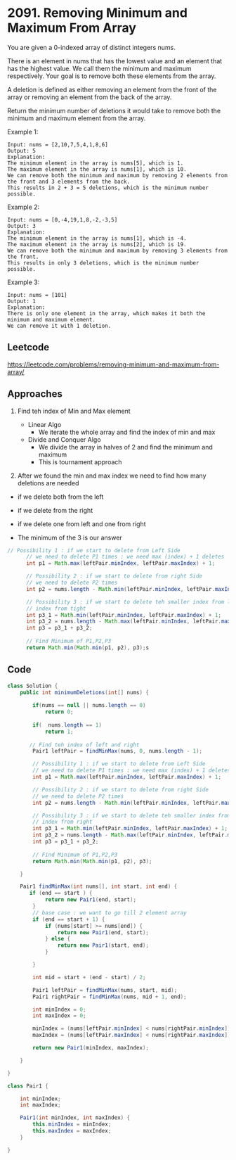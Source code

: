 # 2091. Removing Minimum and Maximum From Array

You are given a 0-indexed array of distinct integers nums.

There is an element in nums that has the lowest value and an element that has the highest value. We call them the minimum and maximum respectively. Your goal is to remove both these elements from the array.

A deletion is defined as either removing an element from the front of the array or removing an element from the back of the array.

Return the minimum number of deletions it would take to remove both the minimum and maximum element from the array.


Example 1:
````
Input: nums = [2,10,7,5,4,1,8,6]
Output: 5
Explanation: 
The minimum element in the array is nums[5], which is 1.
The maximum element in the array is nums[1], which is 10.
We can remove both the minimum and maximum by removing 2 elements from the front and 3 elements from the back.
This results in 2 + 3 = 5 deletions, which is the minimum number possible.
````

Example 2:
````
Input: nums = [0,-4,19,1,8,-2,-3,5]
Output: 3
Explanation: 
The minimum element in the array is nums[1], which is -4.
The maximum element in the array is nums[2], which is 19.
We can remove both the minimum and maximum by removing 3 elements from the front.
This results in only 3 deletions, which is the minimum number possible.
````
Example 3:
````
Input: nums = [101]
Output: 1
Explanation:  
There is only one element in the array, which makes it both the minimum and maximum element.
We can remove it with 1 deletion.
````

## Leetcode 
https://leetcode.com/problems/removing-minimum-and-maximum-from-array/ 

## Approaches

1. Find teh index of Min and Max element 
    - Linear Algo
       -  We iterate the whole array and find the index of min and max
    - Divide and Conquer Algo 
       -  We divide the array in halves of 2 and find the minimum and maximum 
       - This is tournament approach

2. After we found the min and max index we need to find how many deletions are needed 
  - if we delete both from the left 
  - if we delete from the right 
  - if we delete one from left and one from right

  - The minimum of the 3 is our answer 

  ````java
  // Possibility 1 : if we start to delete from Left Side
		// we need to delete P1 times : we need max (index) + 1 deletes
		int p1 = Math.max(leftPair.minIndex, leftPair.maxIndex) + 1;

		// Possibility 2 : if we start to delete from right Side
		// we need to delete P2 times
		int p2 = nums.length - Math.min(leftPair.minIndex, leftPair.maxIndex);

		// Possibility 3 : if we start to delete teh smaller index from left and larger
		// index from tight
		int p3_1 = Math.min(leftPair.minIndex, leftPair.maxIndex) + 1;
		int p3_2 = nums.length - Math.max(leftPair.minIndex, leftPair.maxIndex);
		int p3 = p3_1 + p3_2;
        
        // Find Minimum of P1,P2,P3
		return Math.min(Math.min(p1, p2), p3);s
  ````

## Code 
````java
class Solution {
    public int minimumDeletions(int[] nums) {
        
        if(nums == null || nums.length == 0)
            return 0;
        
        if(  nums.length == 1)
            return 1;
        
	   // Find teh index of left and right
		Pair1 leftPair = findMinMax(nums, 0, nums.length - 1);

		// Possibility 1 : if we start to delete from Left Side
		// we need to delete P1 times : we need max (index) + 1 deletes
		int p1 = Math.max(leftPair.minIndex, leftPair.maxIndex) + 1;

		// Possibility 2 : if we start to delete from right Side
		// we need to delete P2 times
		int p2 = nums.length - Math.min(leftPair.minIndex, leftPair.maxIndex);

		// Possibility 3 : if we start to delete teh smaller index from left and larger
		// index from right
		int p3_1 = Math.min(leftPair.minIndex, leftPair.maxIndex) + 1;
		int p3_2 = nums.length - Math.max(leftPair.minIndex, leftPair.maxIndex);
		int p3 = p3_1 + p3_2;
        
        // Find Minimum of P1,P2,P3
		return Math.min(Math.min(p1, p2), p3);

	}

	Pair1 findMinMax(int nums[], int start, int end) {
       if (end == start ) {
			return new Pair1(end, start);
		}
		// base case : we want to go till 2 element array
		if (end == start + 1) {
			if (nums[start] >= nums[end]) {
				return new Pair1(end, start);
			} else {
				return new Pair1(start, end);
			}

		}

		int mid = start + (end - start) / 2;

		Pair1 leftPair = findMinMax(nums, start, mid);
		Pair1 rightPair = findMinMax(nums, mid + 1, end);

		int minIndex = 0;
		int maxIndex = 0;

		minIndex = (nums[leftPair.minIndex] < nums[rightPair.minIndex]) ? leftPair.minIndex : rightPair.minIndex;
		maxIndex = (nums[leftPair.maxIndex] < nums[rightPair.maxIndex]) ? rightPair.maxIndex : leftPair.maxIndex;

		return new Pair1(minIndex, maxIndex);

	}

}

class Pair1 {

	int minIndex;
	int maxIndex;

	Pair1(int minIndex, int maxIndex) {
		this.minIndex = minIndex;
		this.maxIndex = maxIndex;
	}

}

````  


